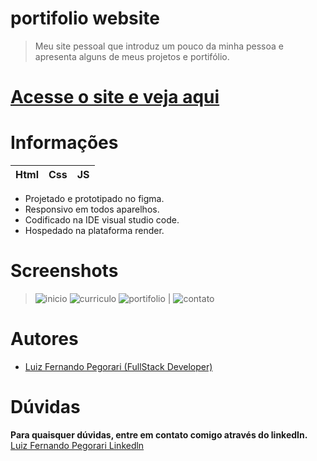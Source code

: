 # portifolio website

> Meu site pessoal que introduz um pouco da minha pessoa e apresenta alguns de meus projetos e portifólio.

 # [Acesse o site e veja aqui](https://luizfernandopegorari.onrender.com/index.html)
 
 # Informações
 
 Html | Css | JS
-----|-----|----
* Projetado e prototipado no figma.
* Responsivo em todos aparelhos.
* Codificado na IDE visual studio code.
* Hospedado na plataforma render.

# Screenshots

> ![inicio](https://user-images.githubusercontent.com/74561722/212151896-b8e8d4a1-ee0a-4ed3-85e0-39e41c4960d9.png)
> ![curriculo](https://user-images.githubusercontent.com/74561722/212152003-88e203a7-acdc-4c17-9d19-cdb2f4ac58d8.png)
> ![portifolio](https://user-images.githubusercontent.com/74561722/212152321-8d6c2053-76d4-4a5f-b8d9-23320f55b2b6.png) | ![contato](https://user-images.githubusercontent.com/74561722/212152426-58d67034-caf9-4842-a627-ca985955ff82.png)

# Autores

* <a href="https://github.com/luizfernandope">Luiz Fernando Pegorari (FullStack Developer)</a>

# Dúvidas
<b>Para quaisquer dúvidas, entre em contato comigo através do linkedIn.</b>
<br>
<a href="https://www.linkedin.com/in/luiz-fernando-pegorari-78b853225/">Luiz Fernando Pegorari Linkedln</a>